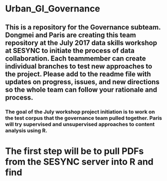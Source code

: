 # Urban_GI_Governance
## This is a repository for the Governance subteam. Dongmei and Paris are creating this team repository at the July 2017 data skills workshop at SESYNC to initiate the process of data collaboration. Each teammember can create individual branches to test new approaches to the project. Please add to the readme file with updates on progress, issues, and new directions so the whole team can follow your rationale and process.
### The goal of the July workshop project initiation is to work on the test corpus that the governance team pulled together. Paris will try supervised and unsupervised approaches to content analysis using R. 
# The first step will be to pull PDFs from the SESYNC server into R and find

